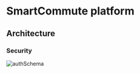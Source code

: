 # SmartCommute platform

## Architecture

### Security

![authSchema](https://user-images.githubusercontent.com/18282531/79688920-e0945200-8251-11ea-8715-2988597d9b7f.png)
